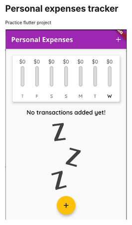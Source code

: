# Personal expenses tracker

Practice flutter project


![Empty transaction](https://raw.githubusercontent.com/RegalMan/personal_expenses_tracker/master/picture/Capture.PNG)

